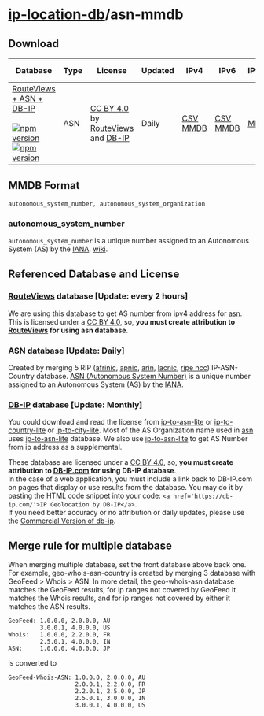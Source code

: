 # [ip-location-db](https://github.com/sapics/ip-location-db)/asn-mmdb

## Download

| Database | Type | License | Updated | IPv4 | IPv6 | IPv4+IPV6 | IPv4-num | IPv6-num |
|---|---|---|---|---|---|---|---|---|
| [RouteViews + ASN + DB-IP](https://github.com/sapics/ip-location-db/tree/main/asn/)<br><br>[![npm version](https://img.shields.io/npm/v/@ip-location-db/asn?color=success&style=flat-square&label=CSV)](https://www.npmjs.com/package/@ip-location-db/asn)<br>[![npm version](https://img.shields.io/npm/v/@ip-location-db/asn-mmdb?color=success&style=flat-square&label=MMDB)](https://www.npmjs.com/package/@ip-location-db/asn-mmdb) | ASN | [CC BY 4.0](https://creativecommons.org/licenses/by/4.0/) by [RouteViews](https://www.routeviews.org/routeviews/) and [DB-IP](https://db-ip.com/) | Daily | [CSV](https://cdn.jsdelivr.net/npm/@ip-location-db/asn/asn-ipv4.csv)<br>[MMDB](https://cdn.jsdelivr.net/npm/@ip-location-db/asn-mmdb/asn-ipv4.mmdb) | [CSV](https://cdn.jsdelivr.net/npm/@ip-location-db/asn/asn-ipv6.csv)<br>[MMDB](https://cdn.jsdelivr.net/npm/@ip-location-db/asn-mmdb/asn-ipv6.mmdb) | [MMDB](https://cdn.jsdelivr.net/npm/@ip-location-db/asn-mmdb/asn.mmdb) | [CSV](https://cdn.jsdelivr.net/npm/@ip-location-db/asn/asn-ipv4-num.csv) | [CSV](https://cdn.jsdelivr.net/npm/@ip-location-db/asn/asn-ipv6-num.csv) |


## MMDB Format

```
autonomous_system_number, autonomous_system_organization
```


### autonomous_system_number

`autonomous_system_number` is a unique number assigned to an Autonomous System (AS) by the [IANA](https://www.iana.org/). [wiki](https://wikipedia.org/wiki/Autonomous_system_(Internet)).


## Referenced Database and License


### [RouteViews](https://www.routeviews.org/routeviews/) database [Update: every 2 hours]

We are using this database to get AS number from ipv4 address for [asn](https://www.npmjs.com/package/@ip-location-db/asn).
This is licensed under a [CC BY 4.0](https://creativecommons.org/licenses/by/4.0/), so, **you must create attribution to [RouteViews](https://www.routeviews.org/routeviews/) for using asn database**.


### ASN database [Update: Daily]

Created by merging 5 RIP ([afrinic](https://afrinic.net), [apnic](https://www.apnic.net), [arin](https://www.arin.net), [lacnic](https://www.lacnic.net), [ripe ncc](https://www.ripe.net)) IP-ASN-Country database.
[ASN (Autonomous System Number)](https://wikipedia.org/wiki/Autonomous_system_(Internet)) is a unique number assigned to an Autonomous System (AS) by the [IANA](https://www.iana.org/).


### [DB-IP](https://db-ip.com/) database [Update: Monthly]

You could download and read the license from [ip-to-asn-lite](https://db-ip.com/db/download/ip-to-asn-lite) or [ip-to-country-lite](https://db-ip.com/db/download/ip-to-country-lite) or [ip-to-city-lite](https://db-ip.com/db/download/ip-to-city-lite).
Most of the AS Organization name used in [asn](https://www.npmjs.com/package/@ip-location-db/asn) uses [ip-to-asn-lite](https://db-ip.com/db/download/ip-to-asn-lite) database.
We also use [ip-to-asn-lite](https://db-ip.com/db/download/ip-to-asn-lite) to get AS Number from ip address as a supplemental.

These database are licensed under a [CC BY 4.0](https://creativecommons.org/licenses/by/4.0/), so, **you must create attribution to [DB-IP.com](https://db-ip.com/) for using DB-IP database**.<br>
In the case of a web application, you must include a link back to DB-IP.com on pages that display or use results from the database. You may do it by pasting the HTML code snippet into your code: `<a href='https://db-ip.com/'>IP Geolocation by DB-IP</a>`.<br>
If you need better accuracy or no attribution or daily updates, please use the [Commercial Version of db-ip](https://db-ip.com/db/ip-to-country).

## Merge rule for multiple database

When merging multiple database, set the front database above back one.
For example, geo-whois-asn-country is created by merging 3 database with GeoFeed > Whois > ASN.
In more detail, the geo-whois-asn database matches the GeoFeed results, for ip ranges not covered by GeoFeed it matches the Whois results, and for ip ranges not covered by either it matches the ASN results.
```
GeoFeed: 1.0.0.0, 2.0.0.0, AU
         3.0.0.1, 4.0.0.0, US
Whois:   1.0.0.0, 2.2.0.0, FR
         2.5.0.1, 4.0.0.0, IN
ASN:     1.0.0.0, 4.0.0.0, JP
```
is converted to
```
GeoFeed-Whois-ASN: 1.0.0.0, 2.0.0.0, AU
                   2.0.0.1, 2.2.0.0, FR
                   2.2.0.1, 2.5.0.0, JP
                   2.5.0.1, 3.0.0.0, IN
                   3.0.0.1, 4.0.0.0, US
```
